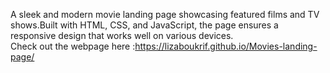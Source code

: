 A sleek and modern movie landing page showcasing featured films and TV shows.Built with HTML, CSS, and JavaScript, the page ensures a responsive design that works well on various devices.<br>
Check out the webpage here :https://lizaboukrif.github.io/Movies-landing-page/
